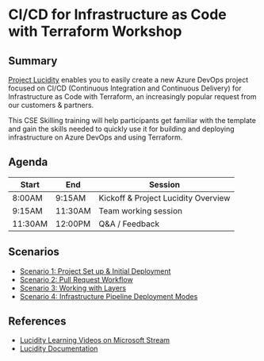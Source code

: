 # CI/CD for Infrastructure as Code with Terraform Workshop

## Summary

[Project Lucidity](https://aka.ms/projectluciditydocs) enables you to easily create a new Azure DevOps project focused on CI/CD (Continuous Integration and Continuous Delivery) for Infrastructure as Code with Terraform, an increasingly popular request from our customers & partners.

This CSE Skilling training will help participants get familiar with the template and gain the skills needed to quickly use it for building and deploying infrastructure on Azure DevOps and using Terraform.

## Agenda

| Start   | End     | Session                            |
|---------|---------|------------------------------------|
|  8:00AM |  9:15AM | Kickoff & Project Lucidity Overview|
|  9:15AM | 11:30AM | Team working session               |
|  11:30AM | 12:00PM | Q&A / Feedback                     |

## Scenarios

* [Scenario 1: Project Set up & Initial Deployment](./scenario-1.md)
* [Scenario 2: Pull Request Workflow](./scenario-2.md)
* [Scenario 3: Working with Layers](./scenario-3.md)
* [Scenario 4:  Infrastructure Pipeline Deployment Modes](./scenario-4.md)

## References

* [Lucidity Learning Videos on Microsoft Stream](https://msit.microsoftstream.com/channel/8855a1ff-0400-b9ec-aeb5-f1eb39bb3013)
* [Lucidity Documentation](https://aka.ms/projectluciditydocs)

